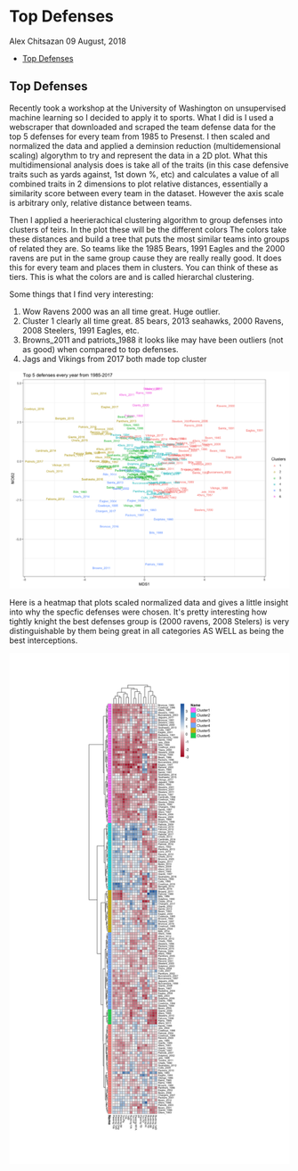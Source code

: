 Top Defenses
================
Alex Chitsazan
09 August, 2018

-   [Top Defenses](#top-defenses)

Top Defenses
------------

Recently took a workshop at the University of Washington on unsupervised machine learning so I decided to apply it to sports. What I did is I used a webscraper that downloaded and scraped the team defense data for the top 5 defenses for every team from 1985 to Presenst. I then scaled and normalized the data and applied a deminsion reduction (multidemensional scaling) algorythm to try and represent the data in a 2D plot. What this multidimensional analysis does is take all of the traits (in this case defensive traits such as yards against, 1st down %, etc) and calculates a value of all combined traits in 2 dimensions to plot relative distances, essentially a similarity score between every team in the dataset. However the axis scale is arbitrary only, relative distance between teams.

Then I applied a heerierachical clustering algorithm to group defenses into clusters of teirs. In the plot these will be the different colors The colors take these distances and build a tree that puts the most similar teams into groups of related they are. So teams like the 1985 Bears, 1991 Eagles and the 2000 ravens are put in the same group cause they are really really good. It does this for every team and places them in clusters. You can think of these as tiers. This is what the colors are and is called hierarchal clustering.

Some things that I find very interesting:

1.  Wow Ravens 2000 was an all time great. Huge outlier.
2.  Cluster 1 clearly all time great. 85 bears, 2013 seahawks, 2000 Ravens, 2008 Steelers, 1991 Eagles, etc.
3.  Browns\_2011 and patriots\_1988 it looks like may have been outliers (not as good) when compared to top defenses.
4.  Jags and Vikings from 2017 both made top cluster

![](README_files/figure-markdown_github/Defenses-1.png)

Here is a heatmap that plots scaled normalized data and gives a little insight into why the specfic defenses were chosen. It's pretty interesting how tightly knight the best defenses group is (2000 ravens, 2008 Stelers) is very distinguishable by them being great in all categories AS WELL as being the best interceptions.

![](README_files/figure-markdown_github/defensesheatmap-1.png)
